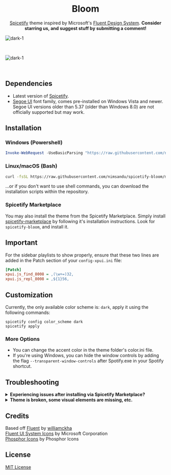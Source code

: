 <div align="center">
  <h1>Bloom</h1>

  [Spicetify](https://github.com/khanhas/spicetify-cli) theme inspired by Microsoft's [Fluent Design System](https://www.microsoft.com/design/fluent).
  **Consider starring us, and suggest stuff by submitting a comment!**
</div>

![dark-1](https://raw.githubusercontent.com/nimsandu/spicetify-bloom/main/bloom_cover.jpg)


<br>


![dark-1](https://raw.githubusercontent.com/nimsandu/spicetify-bloom/main/Dark-1.png)

<br>

## Dependencies

- Latest version of [Spicetify](https://github.com/spicetify/spicetify-cli).
- [Segoe UI](https://en.wikipedia.org/wiki/Segoe#Segoe_UI) font family, comes pre-installed on Windows Vista and newer.
  Segoe UI versions older than 5.37 (older than Windows 8.0) are not officially supported but may work.

## Installation

### Windows (Powershell)

```powershell
Invoke-WebRequest -UseBasicParsing "https://raw.githubusercontent.com/nimsandu/spicetify-bloom/main/install.ps1" | Invoke-Expression
```

### Linux/macOS (Bash)

```bash
curl -fsSL https://raw.githubusercontent.com/nimsandu/spicetify-bloom/main/install.sh | sh
```

...or if you don't want to use shell commands, you can download the installation scripts within the repository.

### Spicetify Marketplace

You may also install the theme from the Spicetify Marketplace.
Simply install [spicetify-marketplace](https://github.com/spicetify/spicetify-marketplace) by following it's
installation instructions. Look for `spicetify-bloom`, and install it.

## Important

For the sidebar playlists to show properly, ensure that these two lines are added in the Patch section of your `config-xpui.ini` file:

```ini
[Patch]
xpui.js_find_8008 = ,(\w+=)32,
xpui.js_repl_8008 = ,${1}56,
```

## Customization

Currently, the only available color scheme is: `dark`, apply it using the following commands:
```
spicetify config color_scheme dark
spicetify apply
```

### More Options

- You can change the accent color in the theme folder's color.ini file.  
- If you're using Windows, you can hide the window controls by adding the flag `--transparent-window-controls` after Spotify.exe in your Spotify shortcut.  

## Troubleshooting
<details>
  <summary><b>Experiencing issues after installing via Spicetify Marketplace?</b></summary>
<blockquote> If you're experiencing issues after installing the theme via the Spicetify Marketplace, reset it by going to the Spicetify Marketplace settings, then scroll all the way down until you see the "Reset Marketplace" button. After that, proceed to install the theme using the PowerShell/Bash methods or by downloading the installation scripts from the repository. </blockquote>
</details>

<details>
  <summary><b>Theme is broken, some visual elements are missing, etc.</b></summary>
<blockquote> Spotify releases updates very frequently, and when that happens, it's common for things to break. Generally, we'll be able to fix these issues, but there are certain issues that are out of our control. If you experience such an issue, please report them via the repository's issues page.
</details>

## Credits
Based off [Fluent](https://github.com/williamckha/spicetify-fluent) by [williamckha](https://github.com/williamckha)  
[Fluent UI System Icons](https://github.com/microsoft/fluentui-system-icons) by Microsoft Corporation  
[Phosphor Icons](https://github.com/phosphor-icons/phosphor-icons) by Phosphor Icons

## License

[MIT License](LICENSE)
